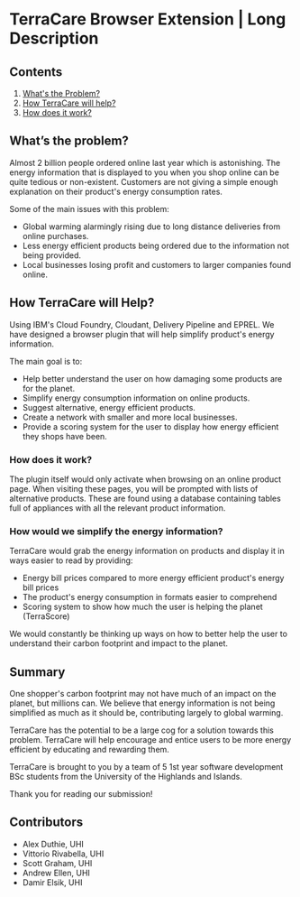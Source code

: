 # TerraCare Browser Extension | Long Description

## Contents

1. [What's the Problem?](#what's-the-problem)
1. [How TerraCare will help?](#how-terracare-will-help)
2. [How does it work?](#how-does-it-work)


## What’s the problem?

Almost 2 billion people ordered online last year which is astonishing. The energy information that is displayed to you when you shop online can be quite tedious or non-existent. Customers are not giving a simple enough explanation on their product's energy consumption rates.

Some of the main issues with this problem:

* Global warming alarmingly rising due to long distance deliveries from online purchases.
* Less energy efficient products being ordered due to the information not being provided.
* Local businesses losing profit and customers to larger companies found online.

## How TerraCare will Help?

Using IBM's Cloud Foundry, Cloudant, Delivery Pipeline and EPREL. We have designed a browser plugin that will help simplify product's energy information.

The main goal is to:
* Help better understand the user on how damaging some products are for the planet. 
* Simplify energy consumption information on online products. 
* Suggest alternative, energy efficient products. 
* Create a network with smaller and more local businesses.
* Provide a scoring system for the user to display how energy efficient they shops have been.

### How does it work? 

The plugin itself would only activate when browsing on an online product page. When visiting these pages, you will be prompted with lists of alternative products. These are found using a database containing tables full of appliances with all the relevant product information.

### How would we simplify the energy information? 

TerraCare would grab the energy information on products and display it in ways easier to read by providing:

* Energy bill prices compared to more energy efficient product's energy bill prices 
* The product's energy consumption in formats easier to comprehend 
* Scoring system to show how much the user is helping the planet (TerraScore) 

We would constantly be thinking up ways on how to better help the user to understand their carbon footprint and impact to the planet.

## Summary 

One shopper's carbon footprint may not have much of an impact on the planet, but millions can. We believe that energy information is not being simplified as much as it should be, contributing largely to global warming. 

TerraCare has the potential to be a large cog for a solution towards this problem. TerraCare will help encourage and entice users to be more energy efficient by educating and rewarding them.

TerraCare is brought to you by a team of 5 1st year software development BSc students from the University of the Highlands and Islands.

Thank you for reading our submission! 

## Contributors

* Alex Duthie, UHI 
* Vittorio Rivabella, UHI 
* Scott Graham, UHI
* Andrew Ellen, UHI 
* Damir Elsik, UHI  